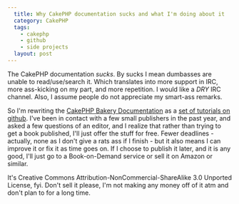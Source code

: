 ```yaml
---
  title: Why CakePHP documentation sucks and what I'm doing about it
  category: CakePHP
  tags:
    - cakephp
    - github
    - side projects
  layout: post
---
```


The CakePHP documentation _sucks_. By sucks I mean dumbasses are unable to read/use/search it. Which translates into more support in IRC, more ass-kicking on my part, and more repetition. I would like a *DRY* IRC channel. Also, I assume people do not appreciate my smart-ass remarks.

So I'm rewriting the [CakePHP Bakery Documentation](http://bakery.cakephp.org) as a [set of tutorials on github](http://github.com/josegonzalez/documentation). I've been in contact with a few small publishers in the past year, and asked a few questions of an editor, and I realize that rather than trying to get a book published, I'll just offer the stuff for free. Fewer deadlines - actually, none as I don't give a rats ass if I finish - but it also means I can improve it or fix it as time goes on. If I choose to publish it later, and it is any good, I'll just go to a Book-on-Demand service or sell it on Amazon or similar.

It's Creative Commons Attribution-NonCommercial-ShareAlike 3.0 Unported License, fyi. Don't sell it please, I'm not making any money off of it atm and don't plan to for a long time.